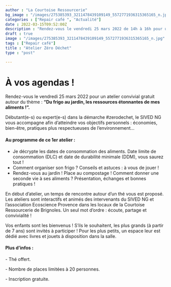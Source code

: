 ```yaml
---
author : "La Courtoise Ressourcerie"
bg_image : "/images/275385393_3211478439109149_5572771936315365165_n.jpg"
categories : ["Repair café ", "Actualité"]
date : 2022-03-15T09:52:00Z
description : "Rendez-vous le vendredi 25 mars 2022 de 14h à 16h pour un atelier convivial autour du thème \"Du frigo au jardin, les ressources étonnantes de mes aliments !\""
draft : true
image : "/images/275385393_3211478439109149_5572771936315365165_n.jpg"
tags : ["Repair café"]
title : "Atelier Zéro Déchet"
type : "post"

---
```

# **À vos agendas !**

Rendez-vous le vendredi 25 mars 2022 pour un atelier convivial gratuit autour du thème : **“Du frigo au jardin, les ressources étonnantes de mes aliments !”.**

Débutant(e-s) ou expert(e-s) dans la démarche #zerodechet, le SIVED NG vous accompagne afin d’atteindre vos objectifs personnels : économies, bien-être, pratiques plus respectueuses de l’environnement...

#### Au programme de ce 1er atelier :

* Je décrypte les dates de consommation des aliments. Date limite de consommation (DLC) et date de durabilité minimale (DDM), vous saurez tout !
* Comment organiser son frigo ? Conseils et astuces : à vous de jouer !
* Rendez-vous au jardin ! Place au compostage ! Comment donner une seconde vie à ses aliments ? Présentation, échanges et bonnes pratiques !

En début d’atelier, un temps de rencontre autour d’un thé vous est proposé. Les ateliers sont interactifs et animés des intervenants du SIVED NG et l’association Ecoscience Provence dans les locaux de la Courtoise Ressourcerie de Brignoles. Un seul mot d’ordre : écoute, partage et convivialité !

Vos enfants sont les bienvenus ! S’ils le souhaitent, les plus grands (à partir de 7 ans) sont invités à participer ! Pour les plus petits, un espace leur est dédié avec livres et jouets à disposition dans la salle.

#### Plus d’infos :

\- Thé offert.

\- Nombre de places limitées à 20 personnes.

\- Inscription gratuite.